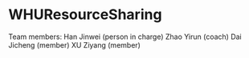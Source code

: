 # WHUResourceSharing
Team members:
Han Jinwei (person in charge)
Zhao Yirun (coach)
Dai Jicheng (member)
XU Ziyang (member)